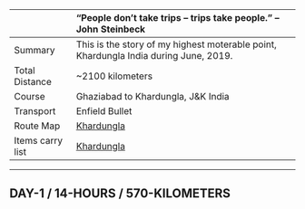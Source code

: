 | | “People don’t take trips – trips take people.” – John Steinbeck|
| :--- | :--- |
| Summary | This is the story of my highest moterable point, Khardungla India during June, 2019.|
| Total Distance | ~2100 kilometers |
| Course | Ghaziabad to Khardungla, J&K India |
| Transport | Enfield Bullet |
| Route Map | [Khardungla](route.md)|
| Items carry list | [Khardungla](carry-list.md)|

---

##  DAY-1 / 14-HOURS / 570-KILOMETERS

